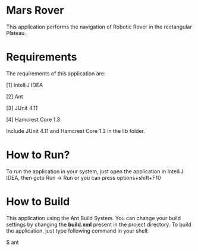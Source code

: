 Mars Rover
===================================
This application performs the navigation of Robotic Rover in the rectangular Plateau.


Requirements
=============

The requirements of this application are:

[1] IntelliJ IDEA

[2] Ant

[3] JUnit 4.11

[4] Hamcrest Core 1.3

Include JUnit 4.11 and Hamcrest Core 1.3 in the lib folder.

How to Run?
============

To run the application in your system, just open the application in IntelliJ IDEA,
then goto Run -> Run or you can press options+shift+F10

How to Build
=============

This application using the Ant Build System. You can change your build settings by changing 
the **build.xml** present in the project directory. To build the application, just type following
command in your shell:

   $ ant


